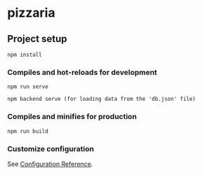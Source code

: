 # pizzaria

## Project setup
```
npm install
```

### Compiles and hot-reloads for development
```
npm run serve
```
```
npm backend serve (for loading data from the 'db.json' file)
```

### Compiles and minifies for production
```
npm run build
```

### Customize configuration
See [Configuration Reference](https://cli.vuejs.org/config/).
